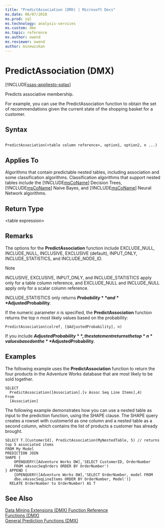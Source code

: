 ```yaml
---
title: "PredictAssociation (DMX) | Microsoft Docs"
ms.date: 06/07/2018
ms.prod: sql
ms.technology: analysis-services
ms.custom: dmx
ms.topic: reference
ms.author: owend
ms.reviewer: owend
author: minewiskan
---
```

# PredictAssociation (DMX)
[!INCLUDE[ssas-appliesto-sqlas](../includes/ssas-appliesto-sqlas.md)]

  Predicts associative membership.  
  
For example, you can use the PredictAssociation function to obtain the set of recommendations given the current state of the shopping basket for a customer. 
  
## Syntax  
  
```  
  
PredictAssociation(<table column reference>, option1, option2, n ...)  
```  
  
## Applies To  
 Algorithms that contain predictable nested tables, including association and some classification algorithms. Classification algorithms that support nested tables include the [!INCLUDE[msCoName](../includes/msconame-md.md)] Decision Trees, [!INCLUDE[msCoName](../includes/msconame-md.md)] Naive Bayes, and [!INCLUDE[msCoName](../includes/msconame-md.md)] Neural Network algorithms.  
  
## Return Type  
 \<table expression>  
  
## Remarks  
 The options for the **PredictAssociation** function include EXCLUDE_NULL, INCLUDE_NULL, INCLUSIVE, EXCLUSIVE (default), INPUT_ONLY, INCLUDE_STATISTICS, and INCLUDE_NODE_ID.  
  
> [!NOTE]  
>  INCLUSIVE, EXCLUSIVE, INPUT_ONLY, and INCLUDE_STATISTICS apply only for a table column reference, and EXCLUDE_NULL and INCLUDE_NULL apply only for a scalar column reference.  
  
 INCLUDE_STATISTICS only returns **$Probability** and **$AdjustedProbability**.  
  
 If the numeric parameter *n* is specified, the **PredictAssociation** function returns the top n most likely values based on the probability:  
  
```  
PredictAssociation(colref, [$AdjustedProbability], n)  
```  
  
 If you include **$AdjustedProbability**, the statement returns the top *n* values based on the **$AdjustedProbability**.  
  
## Examples  
 The following example uses the **PredictAssociation** function to return the four products in the Adventure Works database that are most likely to be sold together.  
  
```  
SELECT  
  PredictAssociation([Association].[v Assoc Seq Line Items],4)  
From  
  [Association]  
```  
The following example demonstrates how you can use a nested table as input to the prediction function, using the SHAPE clause. The SHAPE query creates a rowset with customerId as one column and a nested table as a second column, which contains the list of products a customer has already brought. 

~~~~
SELECT T.[CustomerId], PredictAssociation(MyNestedTable, 5) // returns top 5 associated items
FROM My Model
PREDICTION JOIN
SHAPE {
    OPENQUERY([Adventure Works DW],'SELECT CustomerID, OrderNumber
    FROM vAssocSeqOrders ORDER BY OrderNumber')
} APPEND (
    {OPENQUERY([Adventure Works DW],'SELECT OrderNumber, model FROM 
    dbo.vAssocSeqLineItems ORDER BY OrderNumber, Model')}
  RELATE OrderNumber to OrderNumber) AS T
~~~~  

  
## See Also  
 [Data Mining Extensions &#40;DMX&#41; Function Reference](../dmx/data-mining-extensions-dmx-function-reference.md)   
 [Functions &#40;DMX&#41;](../dmx/functions-dmx.md)   
 [General Prediction Functions &#40;DMX&#41;](../dmx/general-prediction-functions-dmx.md)  
  
  
